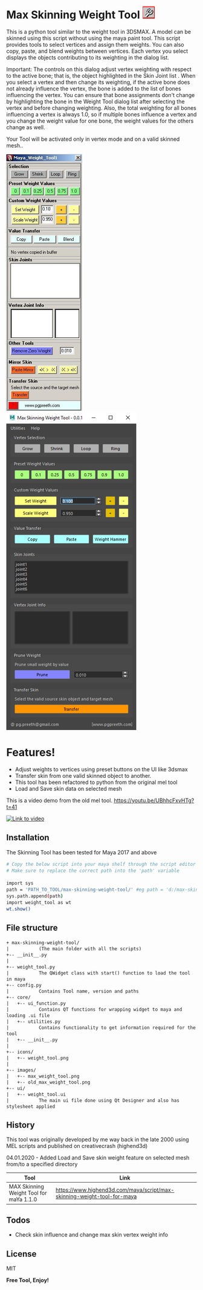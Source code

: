 # Max Skinning Weight Tool ![GitHub Logo](/icons/weight_tool.png)

This is a python tool similar to the weight tool in 3DSMAX. A model can be skinned using this script without using the maya paint tool. This script provides tools to select vertices and assign them weights. You can also copy, paste, and blend weights between vertices. Each vertex you select displays the objects contributing to its weighting in the dialog list.

Important: The controls on this dialog adjust vertex weighting with respect to the active bone; that is, the object highlighted in the Skin Joint list . When you select a vertex and then change its weighting, if the active bone does not already influence the vertex, the bone is added to the list of bones influencing the vertex. You can ensure that bone assignments don't change by highlighting the bone in the Weight Tool dialog list after selecting the vertex and before changing weighting. Also, the total weighting for all bones influencing a vertex is always 1.0, so if multiple bones influence a vertex and you change the weight value for one bone, the weight values for the others change as well.

Your Tool will be activated only in vertex mode and on a valid skinned mesh..

![GitHub Logo](/images/old_max_weight_tool.PNG)        ![GitHub Logo](/images/max_weight_tool.PNG)




# Features!

  - Adjust weights to vertices using preset buttons on the UI like 3dsmax
  - Transfer skin from one valid skinned object to another.
  - This tool has been refactored to python from the original mel tool
  - Load and Save skin data on selected mesh

This is a video demo from the old mel tool. https://youtu.be/UBhhcFxvHTg?t=41

[![Link to video](https://img.youtube.com/vi/UBhhcFxvHTg/0.jpg)](https://youtu.be/UBhhcFxvHTg?t=41)

## Installation

The Skinning Tool has been tested for Maya 2017 and above

```sh
# Copy the below script into your maya shelf through the script editor
# Make sure to replace the correct path into the 'path' variable

import sys
path = 'PATH_TO_TOOL/max-skinning-weight-tool/' #eg path = 'd:/max-skinning-weight-tool/'
sys.path.append(path)
import weight_tool as wt
wt.show()
```
## File structure
```
+ max-skinning-weight-tool/
|           (The main folder with all the scripts)
+-- __init__.py
|           
+-- weight_tool.py
|           The QWidget class with start() function to load the tool in maya
+-- config.py
|           Contains Tool name, version and paths
+-- core/
|   +-- ui_function.py
|           Contains QT functions for wrapping widget to maya and loading .ui file
|   +-- utilities.py
|           Contains functionality to get information required for the tool
|   +-- __init__.py
|           
+-- icons/ 
|   +-- weight_tool.png
| 
+-- images/ 
|   +-- max_weight_tool.png
|   +-- old_max_weight_tool.png
+-- ui/
|   +-- weight_tool.ui
|           The main ui file done using Qt Designer and also has stylesheet applied
```     

## History

This tool was originally developed by me way back in the late 2000 using MEL scripts and published on creativecrash (highend3d)

04.01.2020 - Added Load and Save skin weight feature on selected mesh from/to a specified directory

| Tool | Link |
| ------ | ------ |
| MAX Skinning Weight Tool for maYa 1.1.0 | https://www.highend3d.com/maya/script/max-skinning-weight-tool-for-maya |

## Todos

 - Check skin influence and change max skin vertex weight info

License
----

MIT


**Free Tool, Enjoy!**
